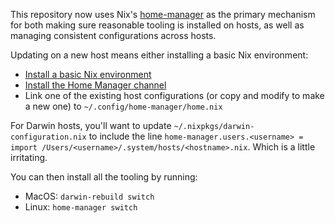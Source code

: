 This repository now uses Nix's [home-manager](https://nix-community.github.io/home-manager/)
as the primary mechanism for both making sure reasonable tooling is installed on hosts, as well
as managing consistent configurations across hosts.

Updating on a new host means either installing a basic Nix environment:
  * [Install a basic Nix environment](https://nixos.org/download/#nix-install-linux)
  * [Install the Home Manager channel](https://nix-community.github.io/home-manager/index.xhtml#sec-install-standalone)
  * Link one of the existing host configurations (or copy and modify to make a
    new one) to `~/.config/home-manager/home.nix`

For Darwin hosts, you'll want to update `~/.nixpkgs/darwin-configuration.nix` to
include the line `home-manager.users.<username> = import /Users/<username>/.system/hosts/<hostname>.nix`.
Which is a little irritating.

You can then install all the tooling by running:
  * MacOS: `darwin-rebuild switch`
  * Linux: `home-manager switch`
